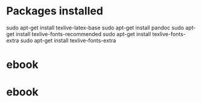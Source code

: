 # Packages installed 
sudo apt-get install texlive-latex-base
sudo apt-get install pandoc
sudo apt-get install texlive-fonts-recommended
sudo apt-get install texlive-fonts-extra
sudo apt-get install texlive-fonts-extra



# ebook
# ebook

